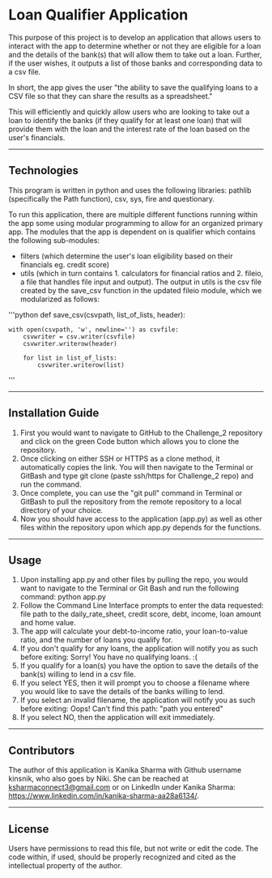 # **Loan Qualifier Application**

This purpose of this project is to develop an application that allows users to interact with the app to determine whether or not they are eligible for a loan and the details of the bank(s) that will allow them to take out a loan. Further, if the user wishes, it outputs a list of those banks and corresponding data to a csv file. 

In short, the app gives the user "the ability to save the qualifying loans to a CSV file so that they can share the results as a spreadsheet."

This will efficiently and quickly allow users who are looking to take out a loan to identify the banks (if they qualify for at least one loan) that will provide them with the loan and the interest rate of the loan based on the user's financials. 

---

## **Technologies**

This program is written in python and uses the following libraries: pathlib (specifically the Path function), csv, sys, fire and questionary. 

To run this application, there are multiple different functions running within the app some using modular programming to allow for an organized primary app. 
The modules that the app is dependent on is qualifier which contains the following sub-modules: 
* filters (which determine the user's loan eligibility based on their financials eg. credit score)
* utils (which in turn contains 1. calculators for financial ratios and 2. fileio, a file that handles file input and output). 
The output in utils is the csv file created by the save_csv function in the updated fileio module, which we modularized as follows:

'''python
def save_csv(csvpath, list_of_lists, header):

    with open(csvpath, 'w', newline='') as csvfile:
        csvwriter = csv.writer(csvfile)
        csvwriter.writerow(header)
        
        for list in list_of_lists:
            csvwriter.writerow(list)
'''

---

## **Installation Guide**

1. First you would want to navigate to GitHub to the Challenge_2 repository and click on the green Code button which allows you to clone the repository. 
![<Green Code button in GitHub>](./GitHub_Code.png)
2. Once clicking on either SSH or HTTPS as a clone method, it automatically copies the link. You will then navigate to the Terminal or GitBash and type 
git clone (paste ssh/https for Challenge_2 repo) and run the command. 
![<SSH or HTTPS Option for Cloning Repo>](./GitHub_SSH_HTTPS.png)
3. Once complete, you can use the "git pull" command in Terminal or GitBash to pull the repository from the remote repository to a local directory of your choice. 
![<Git Pull Command>](./GitPull.png)
4. Now you should have access to the application (app.py) as well as other files within the repository upon which app.py depends for the functions. 

---

## **Usage**

1. Upon installing app.py and other files by pulling the repo, you would want to navigate to the Terminal or Git Bash and run the following command: 
python app.py
2. Follow the Command Line Interface prompts to enter the data requested: file path to the daily_rate_sheet, credit score, debt, income, loan amount and home value. 
![<Git Run Command and Prompts>](./RunCommand.png)
3. The app will calculate your debt-to-income ratio, your loan-to-value ratio, and the number of loans you qualify for.
4. If you don't qualify for any loans, the application will notify you as such before exiting:
Sorry! You have no qualifying loans. :(
5. If you qualify for a loan(s) you have the option to save the details of the bank(s) willing to lend in a csv file.
6. If you select YES, then it will prompt you to choose a filename where you would like to save the details of the banks willing to lend. 
![<Save Loan CSV Prompts>](./SaveLoanPrompts.png)
7. If you select an invalid filename, the application will notify you as such before exiting:
Oops! Can't find this path: "path you entered"
8. If you select NO, then the application will exit immediately.

---

## **Contributors**

The author of this application is Kanika Sharma with Github username kinsnik, who also goes by Niki. She can be reached at ksharmaconnect3@gmail.com or on LinkedIn under Kanika Sharma: https://www.linkedin.com/in/kanika-sharma-aa28a6134/.

---

## **License**

Users have permissions to read this file, but not write or edit the code. The code within, if used, should be properly recognized and cited as the intellectual property of the author. 
